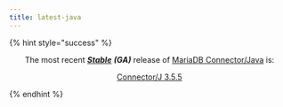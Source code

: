 ```yaml
---
title: latest-java
---
```


{% hint style="success" %}
<p align="center">The most recent <a href="../../community-server/about/release-criteria.md"><em><strong>Stable</strong></em></a> <em><strong>(GA)</strong></em> release of <a href="https://app.gitbook.com/s/CjGYMsT2MVP4nd3IyW2L/mariadb-connector-j">MariaDB Connector/Java</a> is:</p>

<p align="center"><a href="../../connectors/java/3.5/mariadb-connector-j-3-5-5-release-notes.md" class="button secondary">Connector/J 3.5.5</a></p>
{% endhint %}
